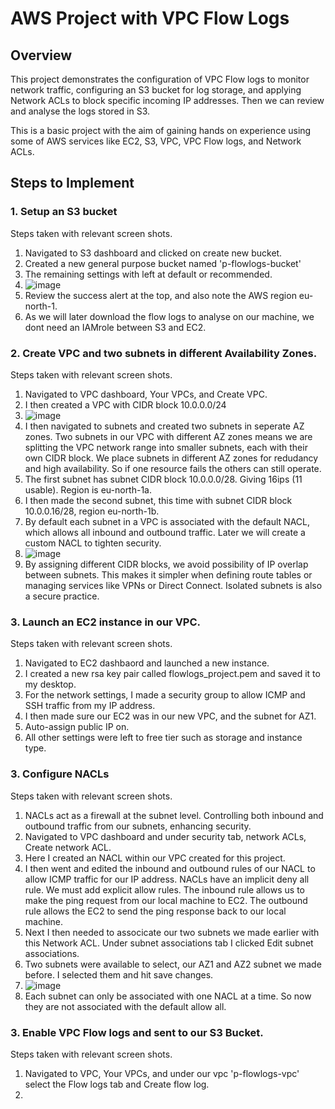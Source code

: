 # AWS Project with VPC Flow Logs

## Overview

This project demonstrates the configuration of VPC Flow logs to monitor network traffic, configuring an S3 bucket for log storage, and applying Network ACLs to block specific incoming IP addresses. Then we can review and analyse the logs stored in S3. 

This is a basic project with the aim of gaining hands on experience using some of AWS services like EC2, S3, VPC, VPC Flow logs, and Network ACLs. 

## Steps to Implement

### 1. Setup an S3 bucket
Steps taken with relevant screen shots.
1. Navigated to S3 dashboard and clicked on create new bucket.
2. Created a new general purpose bucket named 'p-flowlogs-bucket'
3. The remaining settings with left at default or recommended.
4. ![image](https://github.com/user-attachments/assets/ba78e193-1293-4a5b-8fcc-d11f28b2b2c3)
5. Review the success alert at the top, and also note the AWS region eu-north-1.
6. As we will later download the flow logs to analyse on our machine, we dont need an IAMrole between S3 and EC2.

### 2. Create VPC and two subnets in different Availability Zones.
Steps taken with relevant screen shots.
1. Navigated to VPC dashboard, Your VPCs, and Create VPC.
2. I then created a VPC with CIDR block 10.0.0.0/24
3. ![image](https://github.com/user-attachments/assets/67bd3d87-a520-4a0a-a2d9-1933e9aab13e)
4. I then navigated to subnets and created two subnets in seperate AZ zones. Two subnets in our VPC with different AZ zones means we are splitting the VPC network range into smaller subnets, each with their own CIDR block. We place subnets in different AZ zones for redudancy and high availability. So if one resource fails the others can still operate. 
5. The first subnet has subnet CIDR block 10.0.0.0/28. Giving 16ips (11 usable). Region is eu-north-1a.
6. I then made the second subnet, this time with subnet CIDR block 10.0.0.16/28, region eu-north-1b.
7. By default each subnet in a VPC is associated with the default NACL, which allows all inbound and outbound traffic. Later we will create a custom NACL to tighten security.
8. ![image](https://github.com/user-attachments/assets/48bfb73e-5952-4529-ad33-c80000f552ca)
9. By assigning different CIDR blocks, we avoid possibility of IP overlap between subnets. This makes it simpler when defining route tables or managing services like VPNs or Direct Connect. Isolated subnets is also a secure practice.

### 3. Launch an EC2 instance in our VPC.
Steps taken with relevant screen shots.
1. Navigated to EC2 dashbaord and launched a new instance.
2. I created a new rsa key pair called flowlogs_project.pem and saved it to my desktop.
3. For the network settings, I made a security group to allow ICMP and SSH traffic from my IP address.
4. I then made sure our EC2 was  in our new VPC, and the subnet for AZ1.
5. Auto-assign public IP on.
6. All other settings were left to free tier such as storage and instance type.

### 3. Configure NACLs
Steps taken with relevant screen shots.
1. NACLs act as a firewall at the subnet level. Controlling both inbound and outbound traffic from our subnets, enhancing security.
2. Navigated to VPC dashboard and under security tab, network ACLs, Create network ACL.
3. Here I created an NACL within our VPC created for this project.
4. I then went and edited the inbound and outbound rules of our NACL to allow ICMP traffic for our IP address. NACLs have an implicit deny all rule. We must add explicit allow rules. The inbound rule allows us to make the ping request from our local machine to EC2. The outbound rule allows the EC2 to send the ping response back to our local machine.
5. Next I then needed to associcate our two subnets we made earlier with this Network ACL. Under subnet associations tab I clicked Edit subnet associations.
6. Two subnets were available to select, our AZ1 and AZ2 subnet we made before. I selected them and hit save changes.
7. ![image](https://github.com/user-attachments/assets/bc3a841c-5ab5-4cbc-8d4f-b0c273ac6a6c)
8. Each subnet can only be associated with one NACL at a time. So now they are not associated with the default allow all.

### 3. Enable VPC Flow logs and sent to our S3 Bucket.
Steps taken with relevant screen shots.
1. Navigated to VPC, Your VPCs, and under our vpc 'p-flowlogs-vpc' select the Flow logs tab and Create flow log.
2. 




